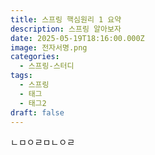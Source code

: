 ```yaml
---
title: 스프링 핵심원리 1 요약
description: 스프링 알아보자
date: 2025-05-19T18:16:00.000Z
image: 전자서명.png
categories:
  - 스프링-스터디
tags:
  - 스프링
  - 태그
  - 태그2
draft: false
---
```

ㄴㅁㅇㄹㅁㄴㅇㄹ
